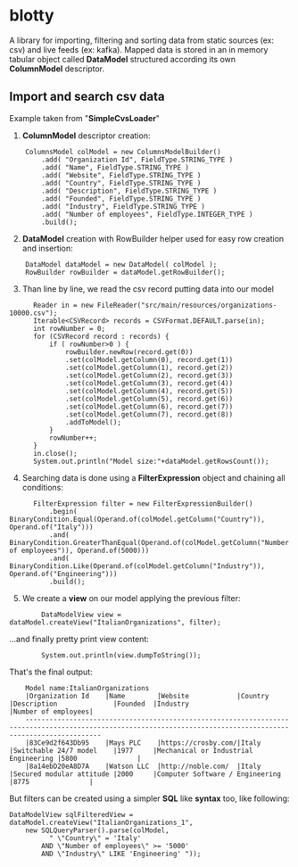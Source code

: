 
# blotty
A library for importing, filtering and sorting data from static sources (ex: csv) and live feeds (ex: kafka).
Mapped data is stored in an in memory tabular object called **DataModel** structured according its own **ColumnModel** descriptor.

## Import and search csv data
Example taken from  "**SimpleCvsLoader**"

 1. **ColumnModel** descriptor creation:
```
	ColumnsModel colModel = new ColumnsModelBuilder()
		.add( "Organization Id", FieldType.STRING_TYPE )
		.add( "Name", FieldType.STRING_TYPE )
		.add( "Website", FieldType.STRING_TYPE )
		.add( "Country", FieldType.STRING_TYPE )
		.add( "Description", FieldType.STRING_TYPE )
		.add( "Founded", FieldType.STRING_TYPE )
		.add( "Industry", FieldType.STRING_TYPE )
		.add( "Number of employees", FieldType.INTEGER_TYPE )				
		.build();	
```
 2. **DataModel** creation with RowBuilder helper used for easy row creation and insertion:
```
    DataModel dataModel = new DataModel( colModel );   
    RowBuilder rowBuilder = dataModel.getRowBuilder();
```
3. Than line by line, we read the csv record putting data into our model
  ```
		Reader in = new FileReader("src/main/resources/organizations-10000.csv");
		Iterable<CSVRecord> records = CSVFormat.DEFAULT.parse(in);
		int rowNumber = 0;
		for (CSVRecord record : records) {
			if ( rowNumber>0 ) {
				rowBuilder.newRow(record.get(0))
				.set(colModel.getColumn(0), record.get(1))
				.set(colModel.getColumn(1), record.get(2))
				.set(colModel.getColumn(2), record.get(3))
				.set(colModel.getColumn(3), record.get(4))
				.set(colModel.getColumn(4), record.get(5))
				.set(colModel.getColumn(5), record.get(6))
				.set(colModel.getColumn(6), record.get(7))
				.set(colModel.getColumn(7), record.get(8))
				.addToModel();
			}
			rowNumber++;
		}		
		in.close();
		System.out.println("Model size:"+dataModel.getRowsCount());
```

4. Searching data is done using a **FilterExpression** object and chaining all conditions: 
  ```
		FilterExpression filter = new FilterExpressionBuilder()
			.begin( BinaryCondition.Equal(Operand.of(colModel.getColumn("Country")), Operand.of("Italy"))) 
			.and( BinaryCondition.GreaterThanEqual(Operand.of(colModel.getColumn("Number of employees")), Operand.of(5000))) 
			.and( BinaryCondition.Like(Operand.of(colModel.getColumn("Industry")), Operand.of("Engineering")))
			.build();
```

5. We create a **view** on our model applying the previous filter:
```
		DataModelView view = dataModel.createView("ItalianOrganizations", filter);
```
...and finally pretty print view content:
```
		System.out.println(view.dumpToString());
```
That's the final output:
```
    Model name:ItalianOrganizations
    |Organization Id    |Name        |Website            |Country   |Description              |Founded  |Industry                             |Number of employees|
    ---------------------------------------------------------------------------------------------------------------------------------------------------------------
    |83Ce9d2f643Db95    |Mays PLC    |https://crosby.com/|Italy     |Switchable 24/7 model    |1977     |Mechanical or Industrial Engineering |5800               |
    |8a14ebD20eA8D7A    |Watson LLC  |http://noble.com/  |Italy     |Secured modular attitude |2000     |Computer Software / Engineering      |8775               |
```
But filters can be created using a simpler **SQL** like **syntax** too, like following:
```
DataModelView sqlFilteredView = dataModel.createView("ItalianOrganizations_1", 
	new SQLQueryParser().parse(colModel, 
		  " \"Country\" = 'Italy' 
		AND \"Number of employees\" >= '5000' 
		AND \"Industry\" LIKE 'Engineering' "));
```
